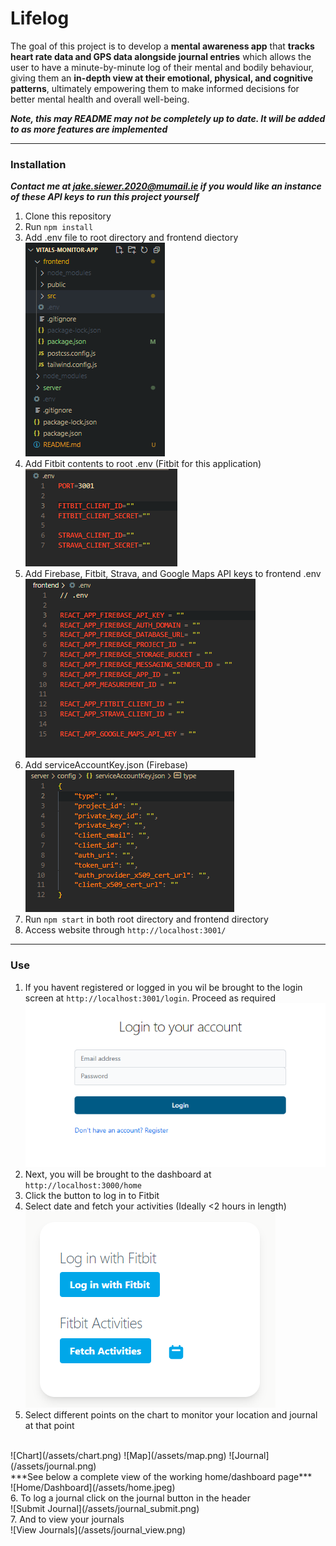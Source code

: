 # Lifelog

The goal of this project is to develop a **mental awareness app** that **tracks heart rate data and GPS data alongside journal entries** which allows the user to have a minute-by-minute log of their mental and bodily behaviour, giving them an **in-depth view at their emotional, physical, and cognitive patterns**, ultimately empowering them to make informed decisions for better mental health and overall well-being.

***Note, this may README may not be completely up to date. It will be added to as more features are implemented***

---
### Installation
***Contact me at jake.siewer.2020@mumail.ie if you would like an instance of these API keys to run this project yourself***
1. Clone this repository
2. Run `npm install`
2. Add .env file to root directory and frontend diectory
    <br>
    ![Outer File Structure](/assets/outer-file-structure.png)
    <br>
3. Add Fitbit contents to root .env (Fitbit for this application)
    <br>
    ![Root .env](/assets/server_env.png)
    <br>
4. Add Firebase, Fitbit, Strava, and Google Maps API keys to frontend .env
    <br>
    ![Frontend .env](/assets/frontend_env.png)
    <br>
5. Add serviceAccountKey.json (Firebase)
    <br>
    ![serviceAccountKey.json](/assets/serviceaccountkey.png)
    <br>
6. Run `npm start` in both root directory and frontend directory  
7. Access website through `http://localhost:3001/`
---
### Use
1. If you havent registered or logged in you wil be brought to the login screen at `http://localhost:3001/login`. Proceed as required
    <br>
    ![Login](/assets/login.png)
2. Next, you will be brought to the dashboard at `http://localhost:3000/home`
3. Click the button to log in to Fitbit
4. Select date and fetch your activities (Ideally <2 hours in length)
    <br>
    ![Fitbit Login](/assets/fitbit_login.png)
    <br>
5. Select different points on the chart to monitor your location and journal at that point
<br>
    ![Chart](/assets/chart.png)
    ![Map](/assets/map.png)
    ![Journal](/assets/journal.png)
    <br>
    ***See below a complete view of the working home/dashboard page***
    <br>
    ![Home/Dashboard](/assets/home.jpeg)
    <br>
6. To log a journal click on the journal button in the header
    <br>
    ![Submit Journal](/assets/journal_submit.png)
    <br>
7. And to view your journals
    <br>
        ![View Journals](/assets/journal_view.png)
    <br>
